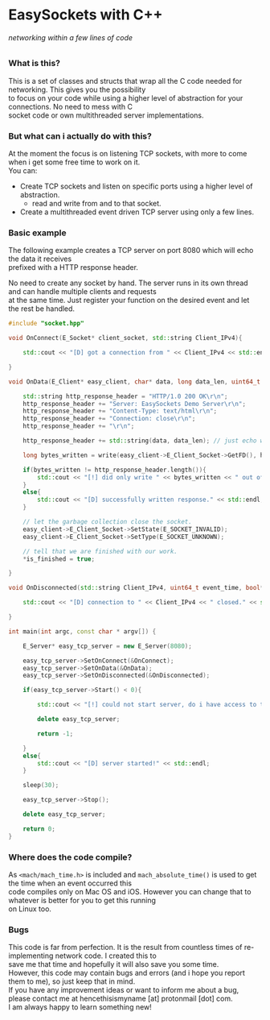 # **EasySockets with C++**
###### *networking within a few lines of code*

### **What is this?**
This is a set of classes and structs that wrap all the C code needed for
networking. This gives you the possibility<br /> to focus on your code while
using a higher level of abstraction for your connections. No need to mess with C
<br />socket code or own multithreaded server implementations.

### **But what can i actually do with this?**
At the moment the focus is on listening TCP sockets, with more to come
when i get some free time to work on it.<br />You can:
- Create TCP sockets and listen on specific ports using a higher level of
abstraction.<br />
  - read and write from and to that socket.
- Create a multithreaded event driven TCP server using only a few lines.

### **Basic example**
The following example creates a TCP server on port 8080 which will echo the
data it receives<br /> prefixed with a HTTP response header.

No need to create any socket by hand. The server runs in its own thread and can handle
multiple clients and requests<br /> at the same time. Just register your function
on the desired event and let the rest be handled.

```C++
#include "socket.hpp"

void OnConnect(E_Socket* client_socket, std::string Client_IPv4){

    std::cout << "[D] got a connection from " << Client_IPv4 << std::endl;

}

void OnData(E_Client* easy_client, char* data, long data_len, uint64_t event_time, bool* is_finished){

    std::string http_response_header = "HTTP/1.0 200 OK\r\n";
    http_response_header += "Server: EasySockets Demo Server\r\n";
    http_response_header += "Content-Type: text/html\r\n";
    http_response_header += "Connection: close\r\n";
    http_response_header += "\r\n";

    http_response_header += std::string(data, data_len); // just echo what we received

    long bytes_written = write(easy_client->E_Client_Socket->GetFD(), http_response_header.c_str(), http_response_header.length());

    if(bytes_written != http_response_header.length()){
        std::cout << "[!] did only write " << bytes_written << " out of " << http_response_header.length() << " bytes :(" << std::endl;
    }
    else{
        std::cout << "[D] successfully written response." << std::endl;
    }

    // let the garbage collection close the socket.
    easy_client->E_Client_Socket->SetState(E_SOCKET_INVALID);
    easy_client->E_Client_Socket->SetType(E_SOCKET_UNKNOWN);

    // tell that we are finished with our work.
    *is_finished = true;

}

void OnDisconnected(std::string Client_IPv4, uint64_t event_time, bool* is_finished){

    std::cout << "[D] connection to " << Client_IPv4 << " closed." << std::endl;

}

int main(int argc, const char * argv[]) {

    E_Server* easy_tcp_server = new E_Server(8080);

    easy_tcp_server->SetOnConnect(&OnConnect);
    easy_tcp_server->SetOnData(&OnData);
    easy_tcp_server->SetOnDisconnected(&OnDisconnected);

    if(easy_tcp_server->Start() < 0){

        std::cout << "[!] could not start server, do i have access to the port?" << std::endl;

        delete easy_tcp_server;

        return -1;

    }
    else{
        std::cout << "[D] server started!" << std::endl;
    }

    sleep(30);

    easy_tcp_server->Stop();

    delete easy_tcp_server;

    return 0;
}
```
### **Where does the code compile?**
As ``<mach/mach_time.h>`` is included and ``mach_absolute_time()`` is used to
get the time when an event occurred this<br />code compiles only on Mac OS
and iOS. However you can change that to whatever is better for you to get this
running<br />on Linux too.

### **Bugs**
This code is far from perfection. It is the result from countless times of
re-implementing network code. I created this to<br />save me that time and
hopefully it will also save you some time.<br />However, this code may contain
bugs and errors (and i hope you report them to me), so just keep that in
mind.<br />If you have any improvement ideas or want to inform me about a bug,
please contact me at hencethisismyname [at] protonmail [dot] com.<br />
I am always happy to learn something new!
